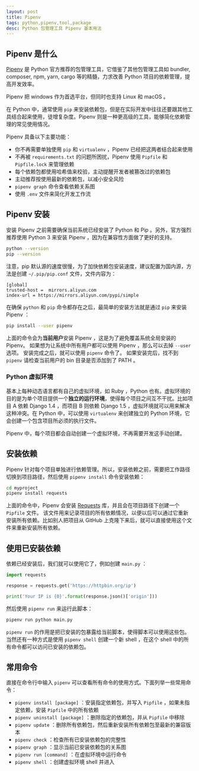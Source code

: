 ```yaml
---
layout: post
title: Pipenv
tags: python,pipenv,tool,package
desc: Python 包管理工具 Pipenv 基本用法
--- 
```


## Pipenv 是什么

[Pipenv](https://docs.pipenv.org/) 是 Python 官方推荐的包管理工具，它借鉴了其他包管理工具如 bundler, composer, npm, yarn, cargo 等的精髓，力求改善 Python 项目的依赖管理，提高开发效率。

Pipenv 把 windows 作为首选平台，但同时也支持 Linux 和 macOS 。

在 Python 中，通常使用 `pip` 来安装依赖包，但是在实际开发中往往还要跟其他工具结合起来使用，徒增复杂度。Pipenv 则是一种更高级的工具，能够简化依赖管理的常见使用情况。

Pipenv 具备以下主要功能：

* 你不再需要单独使用 `pip` 和 `virtualenv` ，Pipenv 已经把这两者结合起来使用
* 不再被 `requirements.txt` 的问题所困扰，Pipenv 使用 `Pipfile` 和 `Pipfile.lock` 来管理依赖
* 每个依赖包都使用哈希值来校验，主动提醒开发者被篡改过的依赖包
* 主动推荐按使用最新的依赖包，以减小安全风险
* `pipenv graph` 命令查看依赖关系图
* 使用 `.env` 文件来简化开发工作流

## Pipenv 安装

安装 Pipenv 之前需要确保当前系统已经安装了 Python 和 Pip 。另外，官方强烈推荐使用 Python 3 来安装 Pipenv ，因为在兼容性方面做了更好的支持。

```bash
python --version
pip --version
```

注意，pip 默认源的速度很慢，为了加快依赖包安装速度，建议配置为国内源，方法是创建 `~/.pip/pip.conf` 文件，文件内容为：

 ```
 [global]
 trusted-host =  mirrors.aliyun.com
 index-url = https://mirrors.aliyun.com/pypi/simple
 ```

在确保 `python` 和 `pip` 命令都存在之后，最简单的安装方法就是通过 `pip` 来安装 Pipenv ：

```bash
pip install --user pipenv
```

上面的命令会为**当前用户**安装 Pipenv ，这是为了避免覆盖系统全局安装的 Pipenv。
如果想为让系统中所有用户都可以使用 Pipenv ，那么可以去掉 `--user` 选项。
安装完成之后，就可以使用 `pipenv` 命令了。
如果安装完后，找不到 `pipenv` 请检查当前用户的 bin 目录是否添加到了 PATH 。

### Python 虚拟环境

基本上每种动态语言都有自己的虚拟环境，如 Ruby ，Python 也有。虚拟环境的目的是为单个项目提供一个**独立的运行环境**，使得每个项目之间互不干扰。比如项目 A 依赖 Django 1.4 ，而项目 B 则依赖 Django 1.5 ，虚拟环境就可以用来解决这种冲突。在 Python 中，可以使用 `virtualenv` 来创建独立的 Python 环境，它会创建一个包含项目所必须的执行文件。

Pipenv 中，每个项目都会自动创建一个虚拟环境，不再需要开发这手动创建。

## 安装依赖

Pipenv 针对每个项目单独进行依赖管理。所以，安装依赖之前，需要把工作路径切换到项目路径，然后使用 `pipenv install` 命令安装依赖：

```bash
cd myproject
pipenv install requests
```

上面的命令中，Pipenv 会安装 [Requests](https://python-requests.org/) 库，并且会在项目路径下创建一个 `Pipfile` 文件。
该文件用来记录项目的所有依赖情况，以便以后可以通过它重新安装所有依赖。比如别人把项目从 GitHub 上克隆下来后，就可以直接使用这个文件来重新安装所有依赖。

## 使用已安装依赖

依赖已经安装后，我们就可以使用它了，例如创建 `main.py` ：

```python
import requests

response = requests.get('https://httpbin.org/ip')

print('Your IP is {0}'.format(response.json()['origin']))
```

然后使用 `pipenv run` 来运行此脚本：

```bash
pipenv run python main.py
```

`pipenv run` 的作用是把已安装的包暴露给当前脚本，使得脚本可以使用这些包。
当然还有一种方式是使用 `pipenv shell` 创建一个新 shell ，在这个 shell 中的所有命令都可以访问已安装的依赖包。

## 常用命令

直接在命令行中输入 `pipenv` 可以查看所有命令的使用方式。下面列举一些常用命令：

* `pipenv install [package]` ：安装指定依赖包，并写入 `Pipfile` ，如果未指定依赖，安装 `Pipfile` 中的所有依赖
* `pipenv uninstall [package]` ：删除指定的依赖包，并从 `Pipfile` 中移除
* `pipenv update` ：删除所有依赖包，然后重新安装所有依赖包至最新的兼容版本
* `pipenv check` ：检查所有已安装依赖包的完整性
* `pipenv graph` ：显示当前已安装依赖包的关系图
* `pipenv run [command]` ：在虚拟环境中运行命令
* `pipenv shell` ：创建虚拟环境 shell 并进入